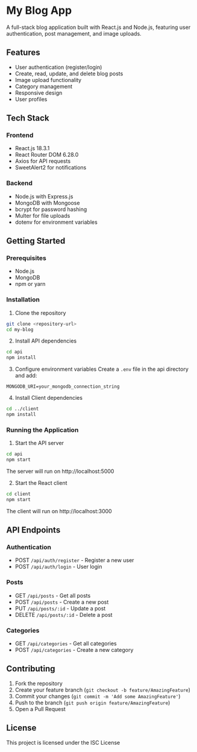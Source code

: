 # My Blog App

A full-stack blog application built with React.js and Node.js, featuring user authentication, post management, and image uploads.

## Features

- User authentication (register/login)
- Create, read, update, and delete blog posts
- Image upload functionality
- Category management
- Responsive design
- User profiles

## Tech Stack

### Frontend

- React.js 18.3.1
- React Router DOM 6.28.0
- Axios for API requests
- SweetAlert2 for notifications

### Backend

- Node.js with Express.js
- MongoDB with Mongoose
- bcrypt for password hashing
- Multer for file uploads
- dotenv for environment variables

## Getting Started

### Prerequisites

- Node.js
- MongoDB
- npm or yarn

### Installation

1. Clone the repository

```bash
git clone <repository-url>
cd my-blog
```

2. Install API dependencies

```bash
cd api
npm install
```

3. Configure environment variables
   Create a `.env` file in the api directory and add:

```env
MONGODB_URI=your_mongodb_connection_string
```

4. Install Client dependencies

```bash
cd ../client
npm install
```

### Running the Application

1. Start the API server

```bash
cd api
npm start
```

The server will run on http://localhost:5000

2. Start the React client

```bash
cd client
npm start
```

The client will run on http://localhost:3000

## API Endpoints

### Authentication

- POST `/api/auth/register` - Register a new user
- POST `/api/auth/login` - User login

### Posts

- GET `/api/posts` - Get all posts
- POST `/api/posts` - Create a new post
- PUT `/api/posts/:id` - Update a post
- DELETE `/api/posts/:id` - Delete a post

### Categories

- GET `/api/categories` - Get all categories
- POST `/api/categories` - Create a new category

## Contributing

1. Fork the repository
2. Create your feature branch (`git checkout -b feature/AmazingFeature`)
3. Commit your changes (`git commit -m 'Add some AmazingFeature'`)
4. Push to the branch (`git push origin feature/AmazingFeature`)
5. Open a Pull Request

## License

This project is licensed under the ISC License
